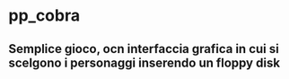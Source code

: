 # pp_cobra
## Semplice gioco, ocn interfaccia grafica in cui si scelgono i personaggi inserendo un floppy disk

